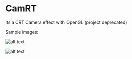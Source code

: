 # CamRT

Its a CRT Camera effect with OpenGL (project deprecated)

Sample images:


![alt text](https://raw.githubusercontent.com/illu9000/CamRT/master/imageSample/10.png)


![alt text](https://raw.githubusercontent.com/illu9000/CamRT/master/imageSample/20.png)
